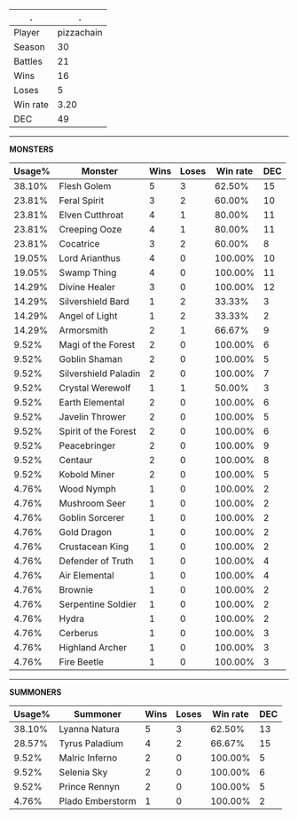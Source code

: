 .|.
|-|-
Player|pizzachain
Season|30
Battles|21
Wins|16
Loses|5
Win rate|3.20
DEC|49

---
**MONSTERS**

Usage%|Monster|Wins|Loses|Win rate|DEC|
-|-|-|-|-|-|
38.10%|Flesh Golem|5|3|62.50%|15|
23.81%|Feral Spirit|3|2|60.00%|10|
23.81%|Elven Cutthroat|4|1|80.00%|11|
23.81%|Creeping Ooze|4|1|80.00%|11|
23.81%|Cocatrice|3|2|60.00%|8|
19.05%|Lord Arianthus|4|0|100.00%|10|
19.05%|Swamp Thing|4|0|100.00%|11|
14.29%|Divine Healer|3|0|100.00%|12|
14.29%|Silvershield Bard|1|2|33.33%|3|
14.29%|Angel of Light|1|2|33.33%|2|
14.29%|Armorsmith|2|1|66.67%|9|
9.52%|Magi of the Forest|2|0|100.00%|6|
9.52%|Goblin Shaman|2|0|100.00%|5|
9.52%|Silvershield Paladin|2|0|100.00%|7|
9.52%|Crystal Werewolf|1|1|50.00%|3|
9.52%|Earth Elemental|2|0|100.00%|6|
9.52%|Javelin Thrower|2|0|100.00%|5|
9.52%|Spirit of the Forest|2|0|100.00%|6|
9.52%|Peacebringer|2|0|100.00%|9|
9.52%|Centaur|2|0|100.00%|8|
9.52%|Kobold Miner|2|0|100.00%|5|
4.76%|Wood Nymph|1|0|100.00%|2|
4.76%|Mushroom Seer|1|0|100.00%|2|
4.76%|Goblin Sorcerer|1|0|100.00%|2|
4.76%|Gold Dragon|1|0|100.00%|2|
4.76%|Crustacean King|1|0|100.00%|2|
4.76%|Defender of Truth|1|0|100.00%|4|
4.76%|Air Elemental|1|0|100.00%|4|
4.76%|Brownie|1|0|100.00%|2|
4.76%|Serpentine Soldier|1|0|100.00%|2|
4.76%|Hydra|1|0|100.00%|2|
4.76%|Cerberus|1|0|100.00%|3|
4.76%|Highland Archer|1|0|100.00%|3|
4.76%|Fire Beetle|1|0|100.00%|3|

---
**SUMMONERS**

Usage%|Summoner|Wins|Loses|Win rate|DEC|
-|-|-|-|-|-|
38.10%|Lyanna Natura|5|3|62.50%|13|
28.57%|Tyrus Paladium|4|2|66.67%|15|
9.52%|Malric Inferno|2|0|100.00%|5|
9.52%|Selenia Sky|2|0|100.00%|6|
9.52%|Prince Rennyn|2|0|100.00%|5|
4.76%|Plado Emberstorm|1|0|100.00%|2|

